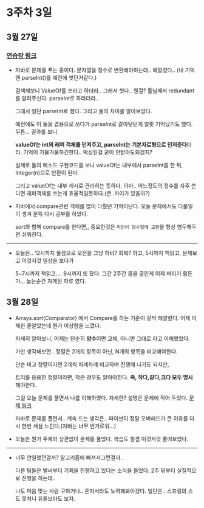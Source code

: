 # 3주차 3일

## 3월 27일
### [연습장 링크](https://jamboard.google.com/d/1CQj-56wlrz-EwKMW2CJNlP_UizT1iFcR9lobT9XQ7LI/edit?usp=sharing)

- 자바로 문제를 푸는 중이다. 문자열을 정수로 변환해야하는데.. 헤깔렸다.. (내 기억엔 parseInt()를 예전에 썻던거같다.)

  검색해보니 ValueOf를 쓰라고 하더라.. 그래서 썻다.. 웬걸? 툴님께서 redundant를 알려주신다. parseInt로 하라더라..
  
  그래서 일단 parseInt로 했다. 그리고 둘의 차이를 알아보았다.
  
  예전에도 이 둘을 겹용으로 쓰다가 parseInt로 갈아탓던게 얼핏 기억났기도 했다. 무튼... 결과를 보니
  
  **valueOf는 int의 래퍼 객체를 던저주고, parseInt는 기본자료형으로 던저준다**더라. 기억이 가물가물하긴한다.. 박싱된걸 굳이 안받아도되겠지?
  
  실제로 둘의 메소드 구현코드를 보니 valueOf는 내부에서 parseInt를 한 뒤, Integer(n)으로 반환이 된다.
  
  그리고 valueOf는 내부 캐시로 관리하는 듯하다. 아마.. 어느정도의 정수를 자주 쓴다면 래퍼객체를 쓰는게 효율적일듯하다.(큰..차이가 있을까?)
  
 - 자바에서 compare관련 객체를 많이 다뤘던 기억이난다. 오늘 문제에서도 다룰일이 생겨 문뜩 다시 공부를 하였다.
   
   sort와 함께 compare를 한다면,, 중요한것은 `리턴이 양수일때 교환`을 항상 염두해두면 쉬워진다.
  
 ---
 - 오늘은.. 12시까지 풀잠으로 오전을 그냥 허비? 회복? 하고, 5시까지 책읽고, 문제보고 이것저것 일상을 보다가
 
   5~7시까지 책읽고.... 9시까지 또 잤다. 그간 2주간 몸을 굴린게 이제 버티기 힘든가... 눕는순간 자게된 하루 였다.
   
## 3월 28일

- Arrays.sort(Comparator<T>) 에서 Compare를 하는 기준이 살짝 헤깔렸다. 어제 이해한 줄알았는데 뭔가 이상함을 느꼈다.

  자세히 알아보니, 어제는 단순히 **양수**이면 교체, 아니면 그대로 라고 이해했었다.
  
  가만 생각해보면.. 정렬은 2개의 항목이 아닌, N개의 항목을 비교해야한다.
  
  단순 비교 정렬이라면 2개씩 차례차례 비교하며 진행해 나가도 되지만,
  
  트리를 응용한 정렬이라면, 작은 경우도 알아야한다. **즉, 작다,같다,크다 모두 명시**해야한다.
  
  그걸 오늘 문제를 풀면서 나름 이해하였다. 자세한? 설명은 문제에 적어 두었다. [문제 링크](https://github.com/Hong-SeungMin/HangHae99_Chapter2/blob/main/week_3/day_3/Boj_11650.java)
  
  자바로 문제를 풀면서.. 계속 드는 생각은.. 파이썬이 정말 오버헤드가 큰 이유를 다시 한번 세삼 느낀다.(자바는 너무 번거로워...)
  
- 오늘은 뭔가 주제와 상관없이 문제를 풀었다. 복습도 할겸 이것저것 풀어보았다.
---
- 너무 안일했던걸까? 알고리즘에 빠져서그런걸까.. 

  다른 팀들은 벌써부터 기획을 진행하고 있다는 소식을 들었다. 2주 뒤부터 실질적으로 진행을 하는데..

  나도 마음 맞는 사람 구하거나.. 혼자서라도 노력해봐야겠다. 일단은.. 스프링의 스도 못치니 유튜브라도 보자.
